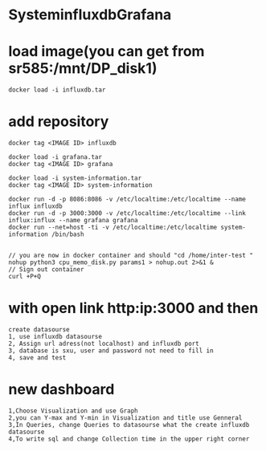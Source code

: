 # SysteminfIuxdbGrafana
# load image(you can get from sr585:/mnt/DP_disk1)
    docker load -i influxdb.tar
# add repository 
    docker tag <IMAGE ID> influxdb

    docker load -i grafana.tar
    docker tag <IMAGE ID> grafana

    docker load -i system-information.tar
    docker tag <IMAGE ID> system-information

    docker run -d -p 8086:8086 -v /etc/localtime:/etc/localtime --name influx influxdb
    docker run -d -p 3000:3000 -v /etc/localtime:/etc/localtime --link influx:influx --name grafana grafana
    docker run --net=host -ti -v /etc/localtime:/etc/localtime system-information /bin/bash


    // you are now in docker container and should "cd /home/inter-test "
    nohup python3 cpu_memo_disk.py params1 > nohup.out 2>&1 & 
    // Sign out container
    curl +P+Q

# with open link http:ip:3000 and then
    create datasourse
    1, use influxdb datasourse
    2, Assign url adress(not localhost) and influxdb port
    3, database is sxu, user and password not need to fill in
    4, save and test

# new dashboard
    1,Choose Visualization and use Graph
    2,you can Y-max and Y-min in Visualization and title use Genneral
    3,In Queries, change Queries to datasourse what the create influxdb datasourse
    4,To write sql and change Collection time in the upper right corner
